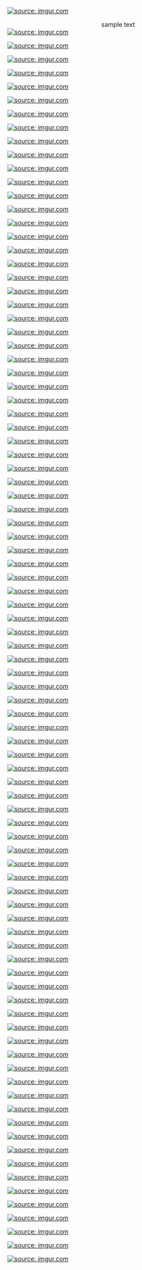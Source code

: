 <a href="https://imgur.com/5zgMLuS"><img src="https://i.imgur.com/5zgMLuS.png" title="source: imgur.com" /></a>


<center>sample text</center>
<a href="https://imgur.com/woaLGiB"><img src="https://i.imgur.com/woaLGiB.gif" title="source: imgur.com" /></a>

 <a href="https://imgur.com/woaLGiB"><img src="https://i.imgur.com/woaLGiB.gif" title="source: imgur.com" /></a>

 <a href="https://imgur.com/woaLGiB"><img src="https://i.imgur.com/woaLGiB.gif" title="source: imgur.com" /></a>

 <a href="https://imgur.com/woaLGiB"><img src="https://i.imgur.com/woaLGiB.gif" title="source: imgur.com" /></a>

 <a href="https://imgur.com/woaLGiB"><img src="https://i.imgur.com/woaLGiB.gif" title="source: imgur.com" /></a>

 <a href="https://imgur.com/woaLGiB"><img src="https://i.imgur.com/woaLGiB.gif" title="source: imgur.com" /></a>

 <a href="https://imgur.com/woaLGiB"><img src="https://i.imgur.com/woaLGiB.gif" title="source: imgur.com" /></a>

 <a href="https://imgur.com/woaLGiB"><img src="https://i.imgur.com/woaLGiB.gif" title="source: imgur.com" /></a>

 <a href="https://imgur.com/woaLGiB"><img src="https://i.imgur.com/woaLGiB.gif" title="source: imgur.com" /></a>

 <a href="https://imgur.com/woaLGiB"><img src="https://i.imgur.com/woaLGiB.gif" title="source: imgur.com" /></a>

<a href="https://imgur.com/woaLGiB"><img src="https://i.imgur.com/woaLGiB.gif" title="source: imgur.com" /></a>

 <a href="https://imgur.com/woaLGiB"><img src="https://i.imgur.com/woaLGiB.gif" title="source: imgur.com" /></a>

 <a href="https://imgur.com/woaLGiB"><img src="https://i.imgur.com/woaLGiB.gif" title="source: imgur.com" /></a>

 <a href="https://imgur.com/woaLGiB"><img src="https://i.imgur.com/woaLGiB.gif" title="source: imgur.com" /></a>

 <a href="https://imgur.com/woaLGiB"><img src="https://i.imgur.com/woaLGiB.gif" title="source: imgur.com" /></a>

 <a href="https://imgur.com/woaLGiB"><img src="https://i.imgur.com/woaLGiB.gif" title="source: imgur.com" /></a>

 <a href="https://imgur.com/woaLGiB"><img src="https://i.imgur.com/woaLGiB.gif" title="source: imgur.com" /></a>

 <a href="https://imgur.com/woaLGiB"><img src="https://i.imgur.com/woaLGiB.gif" title="source: imgur.com" /></a>

 <a href="https://imgur.com/woaLGiB"><img src="https://i.imgur.com/woaLGiB.gif" title="source: imgur.com" /></a>

 <a href="https://imgur.com/woaLGiB"><img src="https://i.imgur.com/woaLGiB.gif" title="source: imgur.com" /></a>

<a href="https://imgur.com/woaLGiB"><img src="https://i.imgur.com/woaLGiB.gif" title="source: imgur.com" /></a>

 <a href="https://imgur.com/woaLGiB"><img src="https://i.imgur.com/woaLGiB.gif" title="source: imgur.com" /></a>

 <a href="https://imgur.com/woaLGiB"><img src="https://i.imgur.com/woaLGiB.gif" title="source: imgur.com" /></a>

 <a href="https://imgur.com/woaLGiB"><img src="https://i.imgur.com/woaLGiB.gif" title="source: imgur.com" /></a>

 <a href="https://imgur.com/woaLGiB"><img src="https://i.imgur.com/woaLGiB.gif" title="source: imgur.com" /></a>

 <a href="https://imgur.com/woaLGiB"><img src="https://i.imgur.com/woaLGiB.gif" title="source: imgur.com" /></a>

 <a href="https://imgur.com/woaLGiB"><img src="https://i.imgur.com/woaLGiB.gif" title="source: imgur.com" /></a>

 <a href="https://imgur.com/woaLGiB"><img src="https://i.imgur.com/woaLGiB.gif" title="source: imgur.com" /></a>

 <a href="https://imgur.com/woaLGiB"><img src="https://i.imgur.com/woaLGiB.gif" title="source: imgur.com" /></a>

 <a href="https://imgur.com/woaLGiB"><img src="https://i.imgur.com/woaLGiB.gif" title="source: imgur.com" /></a>

<a href="https://imgur.com/woaLGiB"><img src="https://i.imgur.com/woaLGiB.gif" title="source: imgur.com" /></a>

 <a href="https://imgur.com/woaLGiB"><img src="https://i.imgur.com/woaLGiB.gif" title="source: imgur.com" /></a>

 <a href="https://imgur.com/woaLGiB"><img src="https://i.imgur.com/woaLGiB.gif" title="source: imgur.com" /></a>

 <a href="https://imgur.com/woaLGiB"><img src="https://i.imgur.com/woaLGiB.gif" title="source: imgur.com" /></a>

 <a href="https://imgur.com/woaLGiB"><img src="https://i.imgur.com/woaLGiB.gif" title="source: imgur.com" /></a>

 <a href="https://imgur.com/woaLGiB"><img src="https://i.imgur.com/woaLGiB.gif" title="source: imgur.com" /></a>

 <a href="https://imgur.com/woaLGiB"><img src="https://i.imgur.com/woaLGiB.gif" title="source: imgur.com" /></a>

 <a href="https://imgur.com/woaLGiB"><img src="https://i.imgur.com/woaLGiB.gif" title="source: imgur.com" /></a>

 <a href="https://imgur.com/woaLGiB"><img src="https://i.imgur.com/woaLGiB.gif" title="source: imgur.com" /></a>

 <a href="https://imgur.com/woaLGiB"><img src="https://i.imgur.com/woaLGiB.gif" title="source: imgur.com" /></a>

<a href="https://imgur.com/woaLGiB"><img src="https://i.imgur.com/woaLGiB.gif" title="source: imgur.com" /></a>

 <a href="https://imgur.com/woaLGiB"><img src="https://i.imgur.com/woaLGiB.gif" title="source: imgur.com" /></a>

 <a href="https://imgur.com/woaLGiB"><img src="https://i.imgur.com/woaLGiB.gif" title="source: imgur.com" /></a>

 <a href="https://imgur.com/woaLGiB"><img src="https://i.imgur.com/woaLGiB.gif" title="source: imgur.com" /></a>

 <a href="https://imgur.com/woaLGiB"><img src="https://i.imgur.com/woaLGiB.gif" title="source: imgur.com" /></a>

 <a href="https://imgur.com/woaLGiB"><img src="https://i.imgur.com/woaLGiB.gif" title="source: imgur.com" /></a>

 <a href="https://imgur.com/woaLGiB"><img src="https://i.imgur.com/woaLGiB.gif" title="source: imgur.com" /></a>

 <a href="https://imgur.com/woaLGiB"><img src="https://i.imgur.com/woaLGiB.gif" title="source: imgur.com" /></a>

 <a href="https://imgur.com/woaLGiB"><img src="https://i.imgur.com/woaLGiB.gif" title="source: imgur.com" /></a>

 <a href="https://imgur.com/woaLGiB"><img src="https://i.imgur.com/woaLGiB.gif" title="source: imgur.com" /></a>

<a href="https://imgur.com/woaLGiB"><img src="https://i.imgur.com/woaLGiB.gif" title="source: imgur.com" /></a>

 <a href="https://imgur.com/woaLGiB"><img src="https://i.imgur.com/woaLGiB.gif" title="source: imgur.com" /></a>

 <a href="https://imgur.com/woaLGiB"><img src="https://i.imgur.com/woaLGiB.gif" title="source: imgur.com" /></a>

 <a href="https://imgur.com/woaLGiB"><img src="https://i.imgur.com/woaLGiB.gif" title="source: imgur.com" /></a>

 <a href="https://imgur.com/woaLGiB"><img src="https://i.imgur.com/woaLGiB.gif" title="source: imgur.com" /></a>

 <a href="https://imgur.com/woaLGiB"><img src="https://i.imgur.com/woaLGiB.gif" title="source: imgur.com" /></a>

 <a href="https://imgur.com/woaLGiB"><img src="https://i.imgur.com/woaLGiB.gif" title="source: imgur.com" /></a>

 <a href="https://imgur.com/woaLGiB"><img src="https://i.imgur.com/woaLGiB.gif" title="source: imgur.com" /></a>

 <a href="https://imgur.com/woaLGiB"><img src="https://i.imgur.com/woaLGiB.gif" title="source: imgur.com" /></a>

 <a href="https://imgur.com/woaLGiB"><img src="https://i.imgur.com/woaLGiB.gif" title="source: imgur.com" /></a>

<a href="https://imgur.com/woaLGiB"><img src="https://i.imgur.com/woaLGiB.gif" title="source: imgur.com" /></a>

 <a href="https://imgur.com/woaLGiB"><img src="https://i.imgur.com/woaLGiB.gif" title="source: imgur.com" /></a>

 <a href="https://imgur.com/woaLGiB"><img src="https://i.imgur.com/woaLGiB.gif" title="source: imgur.com" /></a>

 <a href="https://imgur.com/woaLGiB"><img src="https://i.imgur.com/woaLGiB.gif" title="source: imgur.com" /></a>

 <a href="https://imgur.com/woaLGiB"><img src="https://i.imgur.com/woaLGiB.gif" title="source: imgur.com" /></a>

 <a href="https://imgur.com/woaLGiB"><img src="https://i.imgur.com/woaLGiB.gif" title="source: imgur.com" /></a>

 <a href="https://imgur.com/woaLGiB"><img src="https://i.imgur.com/woaLGiB.gif" title="source: imgur.com" /></a>

 <a href="https://imgur.com/woaLGiB"><img src="https://i.imgur.com/woaLGiB.gif" title="source: imgur.com" /></a>

 <a href="https://imgur.com/woaLGiB"><img src="https://i.imgur.com/woaLGiB.gif" title="source: imgur.com" /></a>

 <a href="https://imgur.com/woaLGiB"><img src="https://i.imgur.com/woaLGiB.gif" title="source: imgur.com" /></a>

<a href="https://imgur.com/woaLGiB"><img src="https://i.imgur.com/woaLGiB.gif" title="source: imgur.com" /></a>

 <a href="https://imgur.com/woaLGiB"><img src="https://i.imgur.com/woaLGiB.gif" title="source: imgur.com" /></a>

 <a href="https://imgur.com/woaLGiB"><img src="https://i.imgur.com/woaLGiB.gif" title="source: imgur.com" /></a>

 <a href="https://imgur.com/woaLGiB"><img src="https://i.imgur.com/woaLGiB.gif" title="source: imgur.com" /></a>

 <a href="https://imgur.com/woaLGiB"><img src="https://i.imgur.com/woaLGiB.gif" title="source: imgur.com" /></a>

 <a href="https://imgur.com/woaLGiB"><img src="https://i.imgur.com/woaLGiB.gif" title="source: imgur.com" /></a>

 <a href="https://imgur.com/woaLGiB"><img src="https://i.imgur.com/woaLGiB.gif" title="source: imgur.com" /></a>

 <a href="https://imgur.com/woaLGiB"><img src="https://i.imgur.com/woaLGiB.gif" title="source: imgur.com" /></a>

 <a href="https://imgur.com/woaLGiB"><img src="https://i.imgur.com/woaLGiB.gif" title="source: imgur.com" /></a>

 <a href="https://imgur.com/woaLGiB"><img src="https://i.imgur.com/woaLGiB.gif" title="source: imgur.com" /></a>

<a href="https://imgur.com/woaLGiB"><img src="https://i.imgur.com/woaLGiB.gif" title="source: imgur.com" /></a>

 <a href="https://imgur.com/woaLGiB"><img src="https://i.imgur.com/woaLGiB.gif" title="source: imgur.com" /></a>

 <a href="https://imgur.com/woaLGiB"><img src="https://i.imgur.com/woaLGiB.gif" title="source: imgur.com" /></a>

 <a href="https://imgur.com/woaLGiB"><img src="https://i.imgur.com/woaLGiB.gif" title="source: imgur.com" /></a>

 <a href="https://imgur.com/woaLGiB"><img src="https://i.imgur.com/woaLGiB.gif" title="source: imgur.com" /></a>

 <a href="https://imgur.com/woaLGiB"><img src="https://i.imgur.com/woaLGiB.gif" title="source: imgur.com" /></a>

 <a href="https://imgur.com/woaLGiB"><img src="https://i.imgur.com/woaLGiB.gif" title="source: imgur.com" /></a>

 <a href="https://imgur.com/woaLGiB"><img src="https://i.imgur.com/woaLGiB.gif" title="source: imgur.com" /></a>

 <a href="https://imgur.com/woaLGiB"><img src="https://i.imgur.com/woaLGiB.gif" title="source: imgur.com" /></a>

 <a href="https://imgur.com/woaLGiB"><img src="https://i.imgur.com/woaLGiB.gif" title="source: imgur.com" /></a>

 <a href="https://imgur.com/woaLGiB"><img src="https://i.imgur.com/woaLGiB.gif" title="source: imgur.com" /></a>

